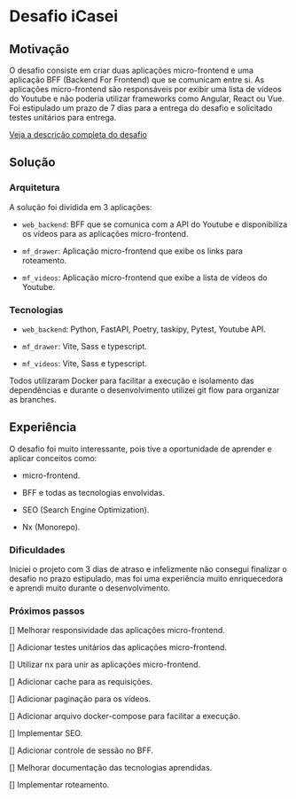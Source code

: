 # Desafio iCasei

## Motivação

O desafio consiste em criar duas aplicações micro-frontend e uma aplicação BFF (Backend For Frontend) que se comunicam entre si.
As aplicações micro-frontend são responsáveis por exibir uma lista de vídeos do Youtube e não poderia utilizar frameworks como Angular, React ou Vue.
Foi estipulado um prazo de 7 dias para a entrega do desafio e solicitado testes unitários para entrega.

[Veja a descrição completa do desafio](https://github.com/icasei/teste-front-end-2024)

## Solução

### Arquitetura

A solução foi dividida em 3 aplicações:

- `web_backend`: BFF que se comunica com a API do Youtube e disponibiliza os vídeos para as aplicações micro-frontend.

- `mf_drawer`: Aplicação micro-frontend que exibe os links para roteamento.

- `mf_videos`: Aplicação micro-frontend que exibe a lista de vídeos do Youtube.

### Tecnologias

- `web_backend`: Python, FastAPI, Poetry, taskipy, Pytest, Youtube API.

- `mf_drawer`: Vite, Sass e typescript.

- `mf_videos`: Vite, Sass e typescript.

Todos utilizaram Docker para facilitar a execução e isolamento das dependências e durante o desenvolvimento utilizei git flow para organizar as branches.

## Experiência

O desafio foi muito interessante, pois tive a oportunidade de aprender e aplicar conceitos como:

- micro-frontend.

- BFF e todas as tecnologias envolvidas.

- SEO (Search Engine Optimization).

- Nx (Monorepo).

### Dificuldades

Iniciei o projeto com 3 dias de atraso e infelizmente não consegui finalizar o desafio no prazo estipulado, mas foi uma experiência muito enriquecedora e aprendi muito durante o desenvolvimento.

### Próximos passos

[] Melhorar responsividade das aplicações micro-frontend.

[] Adicionar testes unitários das aplicações micro-frontend.

[] Utilizar nx para unir as aplicações micro-frontend.

[] Adicionar cache para as requisições.

[] Adicionar paginação para os vídeos.

[] Adicionar arquivo docker-compose para facilitar a execução.

[] Implementar SEO.

[] Adicionar controle de sessão no BFF.

[] Melhorar documentação das tecnologias aprendidas.

[] Implementar roteamento.
